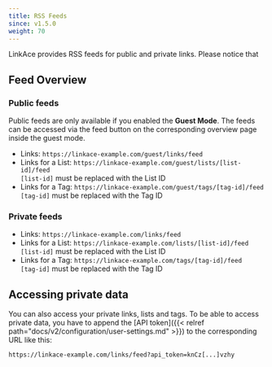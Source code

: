 ```yaml
---
title: RSS Feeds
since: v1.5.0
weight: 70
---
```


LinkAce provides RSS feeds for public and private links. Please notice that 

## Feed Overview

### Public feeds

Public feeds are only available if you enabled the **Guest Mode**. The feeds can be accessed via the feed button on the corresponding overview page inside the guest mode.

  - Links: `https://linkace-example.com/guest/links/feed`
  - Links for a List: `https://linkace-example.com/guest/lists/[list-id]/feed`  
    `[list-id]` must be replaced with the List ID
  - Links for a Tag: `https://linkace-example.com/guest/tags/[tag-id]/feed`  
    `[tag-id]` must be replaced with the Tag ID

### Private feeds
  - Links: `https://linkace-example.com/links/feed`
  - Links for a List: `https://linkace-example.com/lists/[list-id]/feed`  
    `[list-id]` must be replaced with the List ID
  - Links for a Tag: `https://linkace-example.com/tags/[tag-id]/feed`  
    `[tag-id]` must be replaced with the Tag ID


## Accessing private data

You can also access your private links, lists and tags. To be able to access private data, you have to append the [API token]({{< relref path="docs/v2/configuration/user-settings.md" >}}) to the corresponding URL like this:

`https://linkace-example.com/links/feed?api_token=knCz[...]vzhy`

